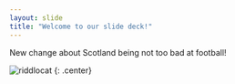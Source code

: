 ```yaml
---
layout: slide
title: "Welcome to our slide deck!"
---
```


New change about Scotland being not too bad at football!  

![riddlocat](https://octodex.github.com/images/riddlocat.png)
{: .center}
